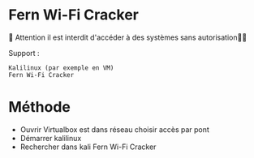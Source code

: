 #  Fern Wi-Fi Cracker

🚩 Attention il est interdit d'accéder à des systèmes sans autorisation🏴‍☠️

Support :

    Kalilinux (par exemple en VM)
    Fern Wi-Fi Cracker


  # Méthode

* Ouvrir Virtualbox est dans réseau choisir accès par pont
* Démarrer kalilinux
* Rechercher dans kali Fern Wi-Fi Cracker
